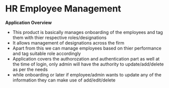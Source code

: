 # HR Employee Management
<b>Application Overview </b> 
<ul> 
 <li>This product is basically manages onboarding of the employees and tag them with thier respective roles/designations</li> 
<li> It allows management of designations across the firm </li>  
<li> Apart from this we can manage employees based on thier performance and tag suitable role accordingly </li>
<li> Application covers the authorozation and authentication part as well at the time of login, only admin will have the authority to update/add/delete as per the needs </li>
<li> while onboarding or later if employee/admin wants to update any of the information they can make use of add/edit/delete  </li>
</ul>
